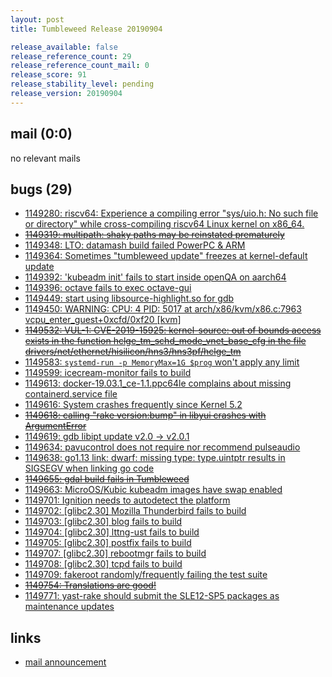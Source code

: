 ```yaml
---
layout: post
title: Tumbleweed Release 20190904

release_available: false
release_reference_count: 29
release_reference_count_mail: 0
release_score: 91
release_stability_level: pending
release_version: 20190904
---
```


## mail (0:0)

no relevant mails

## bugs (29)

<!--more-->

- [1149280: riscv64: Experience a compiling error "sys/uio.h: No such file or directory" while cross-compiling riscv64 Linux kernel on x86_64.](https://bugzilla.opensuse.org/show_bug.cgi?id=1149280)
- ~~[1149319: multipath: shaky paths may be reinstated prematurely](https://bugzilla.opensuse.org/show_bug.cgi?id=1149319)~~
- [1149348: LTO: datamash build failed PowerPC & ARM](https://bugzilla.opensuse.org/show_bug.cgi?id=1149348)
- [1149364: Sometimes "tumbleweed update" freezes at kernel-default update](https://bugzilla.opensuse.org/show_bug.cgi?id=1149364)
- [1149392: 'kubeadm init' fails to start inside openQA on aarch64](https://bugzilla.opensuse.org/show_bug.cgi?id=1149392)
- [1149396: octave fails to exec octave-gui](https://bugzilla.opensuse.org/show_bug.cgi?id=1149396)
- [1149449: start using libsource-highlight.so for gdb](https://bugzilla.opensuse.org/show_bug.cgi?id=1149449)
- [1149450: WARNING: CPU: 4 PID: 5017 at arch/x86/kvm/x86.c:7963 vcpu_enter_guest+0xcfd/0xf20 \[kvm\]](https://bugzilla.opensuse.org/show_bug.cgi?id=1149450)
- ~~[1149532: VUL-1: CVE-2019-15925: kernel-source: out of bounds access exists in the function hclge_tm_schd_mode_vnet_base_cfg in the file drivers/net/ethernet/hisilicon/hns3/hns3pf/hclge_tm](https://bugzilla.opensuse.org/show_bug.cgi?id=1149532)~~
- [1149583: `systemd-run -p MemoryMax=1G $prog` won't apply any limit](https://bugzilla.opensuse.org/show_bug.cgi?id=1149583)
- [1149599: icecream-monitor fails to build](https://bugzilla.opensuse.org/show_bug.cgi?id=1149599)
- [1149613: docker-19.03.1_ce-1.1.ppc64le complains about missing containerd.service file](https://bugzilla.opensuse.org/show_bug.cgi?id=1149613)
- [1149616: System crashes frequently since Kernel 5.2](https://bugzilla.opensuse.org/show_bug.cgi?id=1149616)
- ~~[1149618: calling "rake version:bump" in libyui crashes with ArgumentError](https://bugzilla.opensuse.org/show_bug.cgi?id=1149618)~~
- [1149619: gdb libipt update v2.0 -> v2.0.1](https://bugzilla.opensuse.org/show_bug.cgi?id=1149619)
- [1149634: pavucontrol does not require nor recommend pulseaudio](https://bugzilla.opensuse.org/show_bug.cgi?id=1149634)
- [1149638: go1.13 link: dwarf: missing type: type.uintptr results in SIGSEGV when linking go code](https://bugzilla.opensuse.org/show_bug.cgi?id=1149638)
- ~~[1149655: gdal build fails in Tumbleweed](https://bugzilla.opensuse.org/show_bug.cgi?id=1149655)~~
- [1149663: MicroOS/Kubic kubeadm images have swap enabled](https://bugzilla.opensuse.org/show_bug.cgi?id=1149663)
- [1149701: Ignition needs to autodetect the platform](https://bugzilla.opensuse.org/show_bug.cgi?id=1149701)
- [1149702: \[glibc2.30\] Mozilla Thunderbird fails to build](https://bugzilla.opensuse.org/show_bug.cgi?id=1149702)
- [1149703: \[glibc2.30\] blog fails to build](https://bugzilla.opensuse.org/show_bug.cgi?id=1149703)
- [1149704: \[glibc2.30\] lttng-ust fails to build](https://bugzilla.opensuse.org/show_bug.cgi?id=1149704)
- [1149705: \[glibc2.30\] postfix fails to build](https://bugzilla.opensuse.org/show_bug.cgi?id=1149705)
- [1149707: \[glibc2.30\] rebootmgr fails to build](https://bugzilla.opensuse.org/show_bug.cgi?id=1149707)
- [1149708: \[glibc2.30\] tcpd fails to build](https://bugzilla.opensuse.org/show_bug.cgi?id=1149708)
- [1149709: fakeroot randomly/frequently failing the test suite](https://bugzilla.opensuse.org/show_bug.cgi?id=1149709)
- ~~[1149754: Translations are good!](https://bugzilla.opensuse.org/show_bug.cgi?id=1149754)~~
- [1149771: yast-rake should submit the SLE12-SP5 packages as maintenance updates](https://bugzilla.opensuse.org/show_bug.cgi?id=1149771)



## links

- [mail announcement](https://lists.opensuse.org/opensuse-factory/2019-09/msg00065.html)
